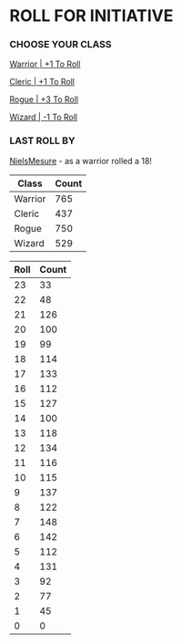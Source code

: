 # ROLL FOR INITIATIVE
### CHOOSE YOUR CLASS

[Warrior | +1 To Roll](https://github.com/benjaminsampica/benjaminsampica/issues/new?title=roll%7Cwarrior&body=Just+click+%27Create%27.)

[Cleric | +1 To Roll](https://github.com/benjaminsampica/benjaminsampica/issues/new?title=roll%7Ccleric&body=Just+click+%27Create%27.)

[Rogue | +3 To Roll](https://github.com/benjaminsampica/benjaminsampica/issues/new?title=roll%7Crogue&body=Just+click+%27Create%27.)

[Wizard | -1 To Roll](https://github.com/benjaminsampica/benjaminsampica/issues/new?title=roll%7Cwizard&body=Just+click+%27Create%27.)
### LAST ROLL BY
[NielsMesure](https://www.github.com/NielsMesure) - as a warrior rolled a 18!

|Class|Count|
|-|-|
|Warrior|765|
|Cleric|437|
|Rogue|750|
|Wizard|529|

|Roll|Count|
|-|-|
|23|33
|22|48
|21|126
|20|100
|19|99
|18|114
|17|133
|16|112
|15|127
|14|100
|13|118
|12|134
|11|116
|10|115
|9|137
|8|122
|7|148
|6|142
|5|112
|4|131
|3|92
|2|77
|1|45
|0|0
